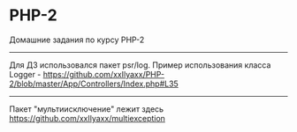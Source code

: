 PHP-2
======
Домашние задания по курсу PHP-2
***
Для ДЗ использовался пакет psr/log.
Пример использования класса Logger -
https://github.com/xxIlyaxx/PHP-2/blob/master/App/Controllers/Index.php#L35
***
Пакет "мультиисключение" лежит здесь https://github.com/xxIlyaxx/multiexception

